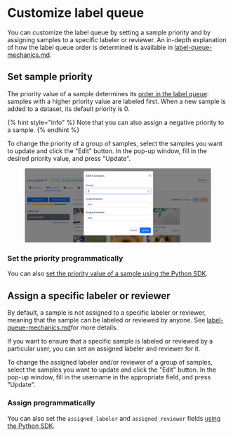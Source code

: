 # Customize label queue

You can customize the label queue by setting a sample priority and by assigning samples to a specific labeler or reviewer. An in-depth explanation of how the label queue order is determined is available in [label-queue-mechanics.md](../background/label-queue-mechanics.md "mention").

## Set sample priority

The priority value of a sample determines its [order in the label queue](../background/label-queue-mechanics.md): samples with a higher priority value are labeled first. When a new sample is added to a dataset, its default priority is 0.

{% hint style="info" %}
Note that you can also assign a negative priority to a sample.
{% endhint %}

To change the priority of a group of samples, select the samples you want to update and click the "Edit" button. In the pop-up window, fill in the desired priority value, and press "Update".

<figure><img src="../.gitbook/assets/image (3).png" alt=""><figcaption></figcaption></figure>

### Set the priority programmatically

You can also [set the priority value of a sample using the Python SDK](https://sdkdocs.segments.ai/en/latest/client.html#create-a-sample).

## Assign a specific labeler or reviewer

By default, a sample is not assigned to a specific labeler or reviewer, meaning that the sample can be labeled or reviewed by anyone. See [label-queue-mechanics.md](../background/label-queue-mechanics.md "mention")for more details.

If you want to ensure that a specific sample is labeled or reviewed by a particular user, you can set an assigned labeler and reviewer for it.

To change the assigned labeler and/or reviewer of a group of samples, select the samples you want to update and click the "Edit" button. In the pop-up window, fill in the username in the appropriate field, and press "Update".

### Assign programmatically

You can also set the `assigned_labeler` and `assigned_reviewer` fields [using the Python SDK](https://sdkdocs.segments.ai/en/latest/client.html#create-a-sample).
